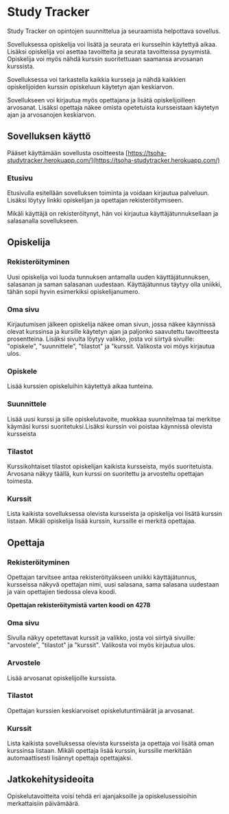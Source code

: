 # Study Tracker

Study Tracker on opintojen suunnittelua ja seuraamista helpottava sovellus. 

Sovelluksessa opiskelija voi lisätä ja seurata eri kursseihin käytettyä aikaa. 
Lisäksi opiskelija voi asettaa tavoitteita ja seurata tavoitteissa pysymistä. Opiskelija voi myös nähdä kurssin suoritettuaan saamansa arvosanan kurssista.

Sovelluksessa voi tarkastella kaikkia kursseja ja nähdä kaikkien opiskelijoiden kurssin opiskeluun käytetyn ajan keskiarvon. 

Sovellukseen voi kirjautua myös opettajana ja lisätä opiskelijoilleen arvosanat. Lisäksi opettaja näkee omista opetetuista kursseistaan käytetyn ajan ja arvosanojen keskiarvon.

## Sovelluksen käyttö

Pääset käyttämään sovellusta osoitteesta [https://tsoha-studytracker.herokuapp.com/](https://tsoha-studytracker.herokuapp.com/)

### Etusivu

Etusivulla esitellään sovelluksen toiminta ja voidaan kirjautua palveluun. Lisäksi löytyy linkki opiskelijan ja opettajan rekisteröitymiseen. 

Mikäli käyttäjä on rekisteröitynyt, hän voi kirjautua käyttäjätunnuksellaan ja salasanalla sovellukseen.

## Opiskelija

### Rekisteröityminen

Uusi opiskelija voi luoda tunnuksen antamalla uuden käyttäjätunnuksen, salasanan ja saman salasanan uudestaan. Käyttäjätunnus täytyy olla
uniikki, tähän sopii hyvin esimerkiksi opiskelijanumero.

### Oma sivu

Kirjautumisen jälkeen opiskelija näkee oman sivun, jossa näkee käynnissä olevat kurssinsa ja kursille käytetyn ajan ja paljonko saavutettu tavoitteesta prosentteina.
Lisäksi sivulta löytyy valikko, josta voi siirtyä sivuille: "opiskele", "suunnittele", "tilastot" ja "kurssit. Valikosta voi möys kirjautua ulos.

### Opiskele

Lisää kurssien opiskeluihin käytettyä aikaa tunteina.

### Suunnittele

Lisää uusi kurssi ja sille opiskelutavoite, muokkaa suunnitelmaa tai merkitse käymäsi kurssi suoritetuksi.Lisäksi kurssin voi poistaa käynnissä olevista kursseista

### Tilastot

Kurssikohtaiset tilastot opiskelijan kaikista kursseista, myös suoritetuista. Arvosana näkyy täällä, kun kurssi on suoritettu ja arvosteltu opettajan toimesta.

### Kurssit

Lista kaikista sovelluksessa olevista kursseista ja opiskelija voi lisätä kurssin listaan. Mikäli opiskelija lisää kurssin, kurssille ei merkitä opettajaa.

## Opettaja

### Rekisteröityminen

Opettajan tarvitsee antaa rekisteröityäkseen uniikki käyttäjätunnus, kursseissa näkyvä opettajan nimi, uusi salasana, sama salasana uudestaan ja vain opettajien tiedossa oleva koodi.

**Opettajan rekisteröitymistä varten koodi on 4278**

### Oma sivu

Sivulla näkyy opetettavat kurssit ja valikko, josta voi siirtyä sivuille: "arvostele", "tilastot" ja "kurssit". Valikosta voi myös kirjautua ulos.

### Arvostele

Lisää arvosanat opiskelijoille kurssista.

### Tilastot

Opettajan kurssien keskiarvoiset opiskelutuntimäärät ja arvosanat.

### Kurssit

Lista kaikista sovelluksessa olevista kursseista ja opettaja voi lisätä oman kurssinsa listaan. Mikäli opettaja lisää kurssin, kurssille merkitään automaattisesti lisännyt opettaja opettajaksi.

## Jatkokehitysideoita

Opiskelutavoitteita voisi tehdä eri ajanjaksoille ja opiskelusessioihin merkattaisiin päivämäärä.
